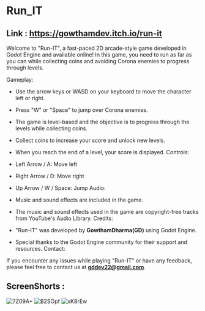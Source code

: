 
# Run_IT

## Link : https://gowthamdev.itch.io/run-it

Welcome to "Run-IT", a fast-paced 2D arcade-style game developed in Godot Engine and available online! In this game, you need to run as far as you can while collecting coins and avoiding Corona enemies to progress through levels.

Gameplay:

* Use the arrow keys or WASD on your keyboard to move the character left or right.
* Press "W" or "Space" to jump over Corona enemies.
* The game is level-based and the objective is to progress through the levels while collecting coins.
* Collect coins to increase your score and unlock new levels.
* When you reach the end of a level, your score is displayed.
Controls:

* Left Arrow / A: Move left
* Right Arrow / D: Move right
* Up Arrow / W / Space: Jump
Audio:

* Music and sound effects are included in the game.
* The music and sound effects used in the game are copyright-free tracks from YouTube's Audio Library.
Credits:

* "Run-IT" was developed by **GowthamDharma(GD)** using Godot Engine.
* Special thanks to the Godot Engine community for their support and resources.
Contact:

If you encounter any issues while playing "Run-IT" or have any feedback, please feel free to contact us at **gddev22@gmail.com**.

## ScreenShorts :

![7Z09A+](https://user-images.githubusercontent.com/105642850/224545917-3985895e-2c02-43ef-89ed-75ef524b67d6.png)
![B2SOpf](https://user-images.githubusercontent.com/105642850/224545921-c20b9f63-2c91-47a4-9ac8-0a612d53ed0f.png)
![xK8rEw](https://user-images.githubusercontent.com/105642850/224545922-b3660932-d07a-4530-95ad-e661d0c150fe.png)
